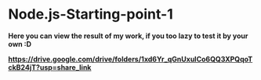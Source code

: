 # Node.js-Starting-point-1


**Here you can view the result of my work, if you too lazy to test it by your own :D**


**https://drive.google.com/drive/folders/1xd6Yr_qGnUxulCo6QQ3XPQqoTckB24jT?usp=share_link**

